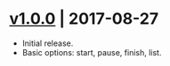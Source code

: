# [v1.0.0] | 2017-08-27

* Initial release.
* Basic options: start, pause, finish, list.

[v1.0.0]: https://github.com/mvmjacobs/timetracking/releases/tag/v1.0.0
